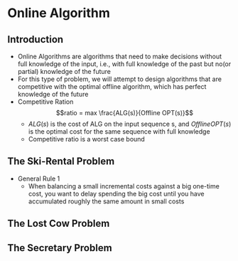 # Online Algorithm

## Introduction

- Online Algorithms are algorithms that need to make decisions without full
    knowledge of the input, i.e., with full knowledge of the past but no(or
    partial) knowledge of the future
- For this type of problem, we will attempt to design algorithms that are
    competitive with the optimal offline algorithm, which has perfect knowledge
    of the future
- Competitive Ration
    $$ratio = max \frac{ALG(s)}{Offline OPT(s)}$$
    - $ALG(s)$ is the cost of ALG on the input sequence s, and $Offline OPT(s)$
        is the optimal cost for the same sequence with full knowledge
    - Competitive ratio is a worst case bound

## The Ski-Rental Problem

- General Rule 1
    - When balancing a small incremental costs against a big one-time cost,
        you want to delay spending the big cost until you have accumulated
        roughly the same amount in small costs

## The Lost Cow Problem

## The Secretary Problem
